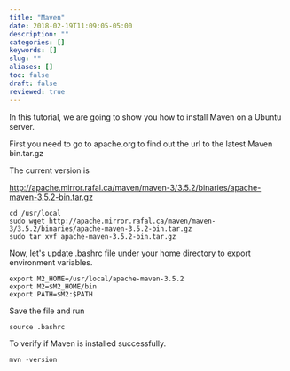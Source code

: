 ```yaml
---
title: "Maven"
date: 2018-02-19T11:09:05-05:00
description: ""
categories: []
keywords: []
slug: ""
aliases: []
toc: false
draft: false
reviewed: true
---
```


In this tutorial, we are going to show you how to install Maven on a Ubuntu server. 

First you need to go to apache.org to find out the url to the latest Maven bin.tar.gz

The current version is 

http://apache.mirror.rafal.ca/maven/maven-3/3.5.2/binaries/apache-maven-3.5.2-bin.tar.gz 

```
cd /usr/local
sudo wget http://apache.mirror.rafal.ca/maven/maven-3/3.5.2/binaries/apache-maven-3.5.2-bin.tar.gz
sudo tar xvf apache-maven-3.5.2-bin.tar.gz

```

Now, let's update .bashrc file under your home directory to export environment variables.

```
export M2_HOME=/usr/local/apache-maven-3.5.2
export M2=$M2_HOME/bin
export PATH=$M2:$PATH
```

Save the file and run

```
source .bashrc
```

To verify if Maven is installed successfully. 

```
mvn -version
```
